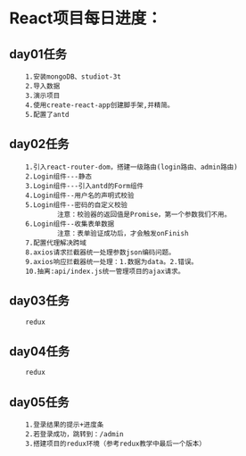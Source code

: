 # React项目每日进度：

## day01任务
		1.安装mongoDB、studiot-3t
		2.导入数据
		3.演示项目
		4.使用create-react-app创建脚手架,并精简。
		5.配置了antd

## day02任务
		1.引入react-router-dom，搭建一级路由(login路由、admin路由)
		2.Login组件---静态
		3.Login组件---引入antd的Form组件
		4.Login组件--用户名的声明式校验
		5.Login组件--密码的自定义校验
				注意：校验器的返回值是Promise，第一个参数我们不用。
		6.Login组件--收集表单数据
				注意：表单验证成功后，才会触发onFinish
		7.配置代理解决跨域
		8.axios请求拦截器统一处理参数json编码问题。
		9.axios响应拦截器统一处理：1.数据为data。2.错误。
		10.抽离:api/index.js统一管理项目的ajax请求。

## day03任务
		redux

## day04任务
		redux

## day05任务
		1.登录结果的提示+进度条
		2.若登录成功，跳转到：/admin
		3.搭建项目的redux环境（参考redux教学中最后一个版本）
